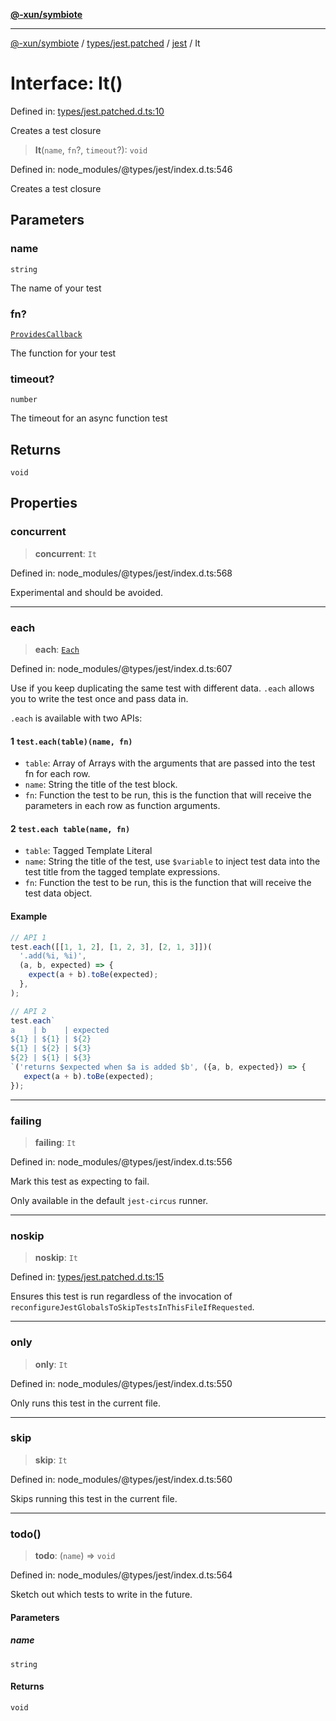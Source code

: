 [**@-xun/symbiote**](../../../../../README.md)

***

[@-xun/symbiote](../../../../../README.md) / [types/jest.patched](../../../README.md) / [jest](../README.md) / It

# Interface: It()

Defined in: [types/jest.patched.d.ts:10](https://github.com/Xunnamius/symbiote/blob/901f1662c62c89e7826ae22e0dbc393e9af16ca8/types/jest.patched.d.ts#L10)

Creates a test closure

> **It**(`name`, `fn`?, `timeout`?): `void`

Defined in: node\_modules/@types/jest/index.d.ts:546

Creates a test closure

## Parameters

### name

`string`

The name of your test

### fn?

[`ProvidesCallback`](../type-aliases/ProvidesCallback.md)

The function for your test

### timeout?

`number`

The timeout for an async function test

## Returns

`void`

## Properties

### concurrent

> **concurrent**: `It`

Defined in: node\_modules/@types/jest/index.d.ts:568

Experimental and should be avoided.

***

### each

> **each**: [`Each`](Each.md)

Defined in: node\_modules/@types/jest/index.d.ts:607

Use if you keep duplicating the same test with different data. `.each` allows you to write the
test once and pass data in.

`.each` is available with two APIs:

#### 1  `test.each(table)(name, fn)`

- `table`: Array of Arrays with the arguments that are passed into the test fn for each row.
- `name`: String the title of the test block.
- `fn`: Function the test to be run, this is the function that will receive the parameters in each row as function arguments.

#### 2  `test.each table(name, fn)`

- `table`: Tagged Template Literal
- `name`: String the title of the test, use `$variable` to inject test data into the test title from the tagged template expressions.
- `fn`: Function the test to be run, this is the function that will receive the test data object.

#### Example

```ts
// API 1
test.each([[1, 1, 2], [1, 2, 3], [2, 1, 3]])(
  '.add(%i, %i)',
  (a, b, expected) => {
    expect(a + b).toBe(expected);
  },
);

// API 2
test.each`
a    | b    | expected
${1} | ${1} | ${2}
${1} | ${2} | ${3}
${2} | ${1} | ${3}
`('returns $expected when $a is added $b', ({a, b, expected}) => {
   expect(a + b).toBe(expected);
});
```

***

### failing

> **failing**: `It`

Defined in: node\_modules/@types/jest/index.d.ts:556

Mark this test as expecting to fail.

Only available in the default `jest-circus` runner.

***

### noskip

> **noskip**: `It`

Defined in: [types/jest.patched.d.ts:15](https://github.com/Xunnamius/symbiote/blob/901f1662c62c89e7826ae22e0dbc393e9af16ca8/types/jest.patched.d.ts#L15)

Ensures this test is run regardless of the invocation of
`reconfigureJestGlobalsToSkipTestsInThisFileIfRequested`.

***

### only

> **only**: `It`

Defined in: node\_modules/@types/jest/index.d.ts:550

Only runs this test in the current file.

***

### skip

> **skip**: `It`

Defined in: node\_modules/@types/jest/index.d.ts:560

Skips running this test in the current file.

***

### todo()

> **todo**: (`name`) => `void`

Defined in: node\_modules/@types/jest/index.d.ts:564

Sketch out which tests to write in the future.

#### Parameters

##### name

`string`

#### Returns

`void`
